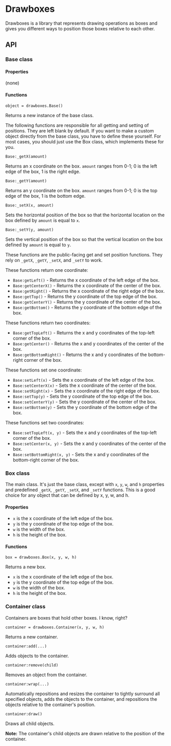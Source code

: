 Drawboxes
=========
Drawboxes is a library that represents drawing operations as boxes and gives you different ways to position those boxes relative to each other.

API
---
### Base class

#### Properties

(none)

#### Functions

`object = drawboxes.Base()`

Returns a new instance of the base class.

The following functions are responsible for all getting and setting of positions. They are left blank by default. If you want to make a custom object directly from the base class, you have to define these yourself. For most cases, you should just use the Box class, which implements these for you.

`Base:_getX(amount)`

Returns an x coordinate on the box. `amount` ranges from 0-1; 0 is the left edge of the box, 1 is the right edge.

`Base:_getY(amount)`

Returns an y coordinate on the box. `amount` ranges from 0-1; 0 is the top edge of the box, 1 is the bottom edge.

`Base:_setX(x, amount)`

Sets the horizontal position of the box so that the horizontal location on the box defined by `amount` is equal to `x`.

`Base:_setY(y, amount)`

Sets the vertical position of the box so that the vertical location on the box defined by `amount` is equal to `y`.

These functions are the public-facing get and set position functions. They rely on `_getX`, `_getY`, `_setX`, and `_setY` to work.

These functions return one coordinate:
- `Base:getLeft()` - Returns the x coordinate of the left edge of the box.
- `Base:getCenterX()` - Returns the x coordinate of the center of the box.
- `Base:getRight()` - Returns the x coordinate of the right edge of the box.
- `Base:getTop()` - Returns the y coordinate of the top edge of the box.
- `Base:getCenterY()` - Returns the y coordinate of the center of the box.
- `Base:getBottom()` - Returns the y coordinate of the bottom edge of the box.

These functions return two coordinates:
- `Base:getTopLeft()` - Returns the x and y coordinates of the top-left corner of the box.
- `Base:getCenter()` - Returns the x and y coordinates of the center of the box.
- `Base:getBottomRight()` - Returns the x and y coordinates of the bottom-right corner of the box.

These functions set one coordinate:
- `Base:setLeft(x)` - Sets the x coordinate of the left edge of the box.
- `Base:setCenterX(x)` - Sets the x coordinate of the center of the box.
- `Base:setRight(x)` - Sets the x coordinate of the right edge of the box.
- `Base:setTop(y)` - Sets the y coordinate of the top edge of the box.
- `Base:setCenterY(y)` - Sets the y coordinate of the center of the box.
- `Base:setBottom(y)` - Sets the y coordinate of the bottom edge of the box.

These functions set two coordinates:
- `Base:setTopLeft(x, y)` - Sets the x and y coordinates of the top-left corner of the box.
- `Base:setCenter(x, y)` - Sets the x and y coordinates of the center of the box.
- `Base:setBottomRight(x, y)` - Sets the x and y coordinates of the bottom-right corner of the box.

### Box class

The main class. It's just the base class, except with `x`, `y`, `w`, and `h` properties and predefined `_getX`, `_getY`, `_setX`, and `_setY` functions. This is a good choice for any object that can be defined by x, y, w, and h.

#### Properties
- `x` is the x coordinate of the left edge of the box.
- `y` is the y coordinate of the top edge of the box.
- `w` is the width of the box.
- `h` is the height of the box.

#### Functions

`box = drawboxes.Box(x, y, w, h)`

Returns a new box.
- `x` is the x coordinate of the left edge of the box.
- `y` is the y coordinate of the top edge of the box.
- `w` is the width of the box.
- `h` is the height of the box.

### Container class

Containers are boxes that hold other boxes. I know, right?

`container = drawboxes.Container(x, y, w, h)`

Returns a new container.

`container:add(...)`

Adds objects to the container.

`container:remove(child)`

Removes an object from the container.

`container:wrap(...)`

Automatically repositions and resizes the container to tightly surround all specified objects, adds the objects to the container, and repositions the objects relative to the container's position.

`container:draw()`

Draws all child objects.

**Note:** The container's child objects are drawn relative to the position of the container.
